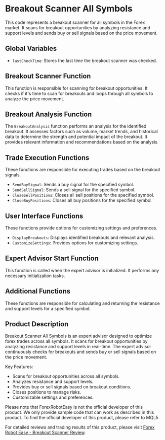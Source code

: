 # Breakout Scanner All Symbols

This code represents a breakout scanner for all symbols in the Forex market. It scans for breakout opportunities by analyzing resistance and support levels and sends buy or sell signals based on the price movement.

## Global Variables

- `lastCheckTime`: Stores the last time the breakout scanner was checked.

## Breakout Scanner Function

This function is responsible for scanning for breakout opportunities. It checks if it's time to scan for breakouts and loops through all symbols to analyze the price movement.

## Breakout Analysis Function

The `BreakoutAnalysis` function performs an analysis for the identified breakout. It assesses factors such as volume, market trends, and historical data to determine the strength and potential impact of the breakout. It provides relevant information and recommendations based on the analysis.

## Trade Execution Functions

These functions are responsible for executing trades based on the breakout signals. 

- `SendBuySignal`: Sends a buy signal for the specified symbol.
- `SendSellSignal`: Sends a sell signal for the specified symbol.
- `CloseSellPositions`: Closes all sell positions for the specified symbol.
- `CloseBuyPositions`: Closes all buy positions for the specified symbol.

## User Interface Functions

These functions provide options for customizing settings and preferences.

- `DisplayBreakouts`: Displays identified breakouts and relevant analysis.
- `CustomizeSettings`: Provides options for customizing settings.

## Expert Advisor Start Function

This function is called when the expert advisor is initialized. It performs any necessary initialization tasks.

## Additional Functions

These functions are responsible for calculating and returning the resistance and support levels for a specified symbol.

## Product Description

Breakout Scanner All Symbols is an expert advisor designed to optimize forex trades across all symbols. It scans for breakout opportunities by analyzing resistance and support levels in real-time. The expert advisor continuously checks for breakouts and sends buy or sell signals based on the price movement.

Key Features:
- Scans for breakout opportunities across all symbols.
- Analyzes resistance and support levels.
- Provides buy or sell signals based on breakout conditions.
- Closes positions to manage risks.
- Customizable settings and preferences.

Please note that ForexRobotEasy is not the official developer of this product. We only provide sample code that can work as described in this product. To find the official developer of this product, please refer to MQL5.

For detailed reviews and trading results of this product, please visit [Forex Robot Easy - Breakout Scanner Review](https://forexroboteasy.com/forex-robot-review/breakout-scanner-review-optimize-forex-trades-across-all-symbols/).
